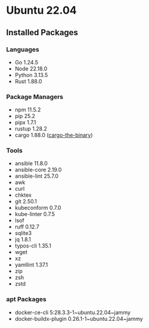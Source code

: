 # Ubuntu 22.04

## Installed Packages

### Languages

- Go 1.24.5
- Node 22.18.0
- Python 3.13.5
- Rust 1.88.0

### Package Managers

- npm 11.5.2
- pip 25.2
- pipx 1.7.1
- rustup 1.28.2
- cargo 1.88.0 ([cargo-the-binary](https://github.com/rust-lang/cargo/blob/master/src/cargo/version.rs))

### Tools

- ansible 11.8.0
- ansible-core 2.19.0
- ansible-lint 25.7.0
- awk
- curl
- chktex
- git 2.50.1
- kubeconform 0.7.0
- kube-linter 0.7.5
- lsof
- ruff 0.12.7
- sqlite3
- jq 1.8.1
- typos-cli 1.35.1
- wget
- xz
- yamllint 1.37.1
- zip
- zsh
- zstd

### apt Packages

- docker-ce-cli 5:28.3.3-1\~ubuntu.22.04\~jammy
- docker-buildx-plugin 0.26.1-1\~ubuntu.22.04\~jammy
